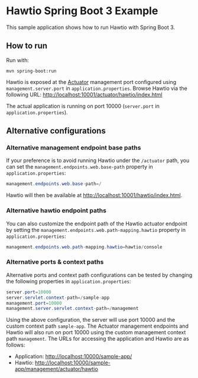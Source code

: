 # Hawtio Spring Boot 3 Example

This sample application shows how to run Hawtio with Spring Boot 3.

## How to run

Run with:

```console
mvn spring-boot:run
```

Hawtio is exposed at the [Actuator](https://docs.spring.io/spring-boot/docs/latest/reference/html/production-ready-endpoints.html) management port configured using
`management.server.port` in `application.properties`. Browse Hawtio via the following URL: <http://localhost:10001/actuator/hawtio/index.html>

The actual application is running on port 10000 (`server.port` in `application.properties`).

## Alternative configurations

### Alternative management endpoint base paths

If your preference is to avoid running Hawtio under the `/actuator` path, you can set the `management.endpoints.web.base-path` property in `application.properties`:

```java
management.endpoints.web.base-path=/
```

Hawtio will then be available at <http://localhost:10001/hawtio/index.html>.

### Alternative hawtio endpoint paths

You can also customize the endpoint path of the Hawtio actuator endpoint by setting the `management.endpoints.web.path-mapping.hawtio` property in `application.properties`:

```java
management.endpoints.web.path-mapping.hawtio=hawtio/console
```

### Alternative ports & context paths

Alternative ports and context path configurations can be tested by changing the following properties in `application.properties`:

```java
server.port=10000
server.servlet.context-path=/sample-app
management.port=10000
management.server.servlet.context-path=/management
```

Using the above configuration, the server will use port 10000 and the custom context path `sample-app`.
The Actuator management endpoints and Hawtio will also run on port 10000 using the custom management context path `management`.
The URLs for accessing the application and Hawtio are as follows:

- Application: <http://localhost:10000/sample-app/>
- Hawtio: <http://localhost:10000/sample-app/management/actuator/hawtio>
